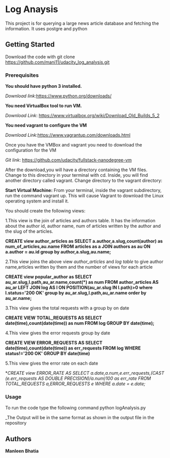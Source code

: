 # Log Anaysis

This project is for querying a large news article database and fetching the information.
It uses postgre and python

## Getting Started

Download the code with git clone https://github.com/mani11/udacity_log_analysis.git

### Prerequisites

**You should have python 3 installed.** 

_Download link_:https://www.python.org/downloads/

**You need VirtualBox tool to run VM.**

_Download Link_: https://www.virtualbox.org/wiki/Download_Old_Builds_5_2

**You need vagrant to configure the VM**

_Download Link_:https://www.vagrantup.com/downloads.html

Once you have the VMBox and vagrant you need to download the configuration for the VM

_Git link_: https://github.com/udacity/fullstack-nanodegree-vm

After the download,you will have a directory containing the VM files. Change to this directory in your terminal with cd. Inside, you will find another directory called vagrant. Change directory to the vagrant directory:

**Start Virtual Machine:**
From your terminal, inside the vagrant subdirectory, run the command vagrant up. This will cause Vagrant to download the Linux operating system and install it.



You should create the following views:

1.This view is the join of articles and authors table. It has the information about the author id, author name, num of articles written by the author and the slug of the articles.

**CREATE view author_articles as SELECT a.author,a.slug,count(author) as num_of_articles,au.name FROM articles as a JOIN authors as au ON a.author = au.id group by author,a.slug,au.name;**

2.This view joins the above view _author_articles_ and _log table_ to give author name,articles written by them and the number of views for each article

**CREATE view popular_author as SELECT au_ar.slug,l.path,au_ar.name,count(*) as num FROM author_articles AS au_ar LEFT JOIN log AS l ON POSITION(au_ar.slug IN l.path)>0 where l.status='200 OK' group by au_ar.slug,l.path,au_ar.name order by au_ar.name;**

3.This view gives the total requests with a group by on date

**CREATE VIEW TOTAL_REQUESTS AS SELECT date(time),count(date(time)) as num FROM log GROUP BY date(time);**

4.This view gives the error requests group by date

**CREATE VIEW ERROR_REQUESTS AS SELECT date(time),count(date(time)) as err_requests FROM log WHERE status!='200 OK' GROUP BY date(time)**

5.This view gives the error rate on each date

**CREATE view ERROR_RATE AS SELECT a.date,a.num,e.err_requests,(CAST (e.err_requests AS DOUBLE PRECISION)/a.num)*100 as err_rate FROM TOTAL_REQUESTS a,ERROR_REQUESTS e WHERE a.date = e.date;**

### Usage
To run the code type the following command
python logAnalysis.py

_The Output will be in the same format as shown in the output file in the repository

## Authors

**Manleen Bhatia**


